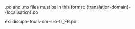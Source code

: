 .po and .mo files must be in this format:
{translation-domain}-{localisation}.po

ex:
disciple-tools-om-sso-fr_FR.po

